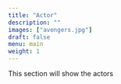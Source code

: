 ```yaml
---
title: "Actor"
description: ""
images: ["avengers.jpg"]
draft: false
menu: main
weight: 1
---
```


This section will show the actors